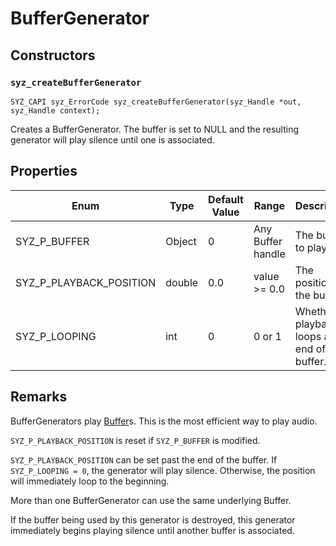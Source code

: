 # BufferGenerator

## Constructors

### `syz_createBufferGenerator`

```
SYZ_CAPI syz_ErrorCode syz_createBufferGenerator(syz_Handle *out, syz_Handle context);
```

Creates a BufferGenerator. The buffer is set to NULL and the resulting generator
will play silence until one is associated.

## Properties

Enum | Type | Default Value | Range | Description
--- | --- | --- | --- | ---
SYZ_P_BUFFER | Object | 0 | Any Buffer handle | The buffer to play
SYZ_P_PLAYBACK_POSITION | double | 0.0 | value >= 0.0 | The position in the buffer.
SYZ_P_LOOPING | int | 0 | 0 or 1 | Whether playback loops at the end of the buffer.

## Remarks

BufferGenerators play [Buffer](./buffer.md)s.  This is the most efficient way to
play audio.

`SYZ_P_PLAYBACK_POSITION` is reset if `SYZ_P_BUFFER` is modified.

`SYZ_P_PLAYBACK_POSITION` can be set past the end of the buffer.  If
`SYZ_P_LOOPING = 0`, the generator will play silence.  Otherwise, the position
will immediately loop to the beginning.

More than one BufferGenerator can use the same underlying Buffer.

If the buffer being used by this generator is destroyed, this generator
immediately begins playing silence until another buffer is associated.
